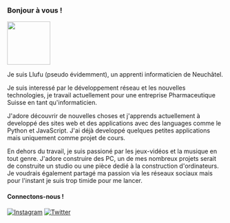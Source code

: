 ### Bonjour à vous ! 
<img src="https://c.tenor.com/bnbewiqLcjUAAAAC/tenor.gif" width="100"/>

Je suis Llufu (pseudo évidemment), un apprenti informaticien de Neuchâtel. 

Je suis interessé par le développement réseau et les nouvelles technologies,
je travail actuellement pour une entreprise Pharmaceutique Suisse en tant qu'informaticien. 

 J'adore découvrir de nouvelles choses et j'apprends actuellement à developpé des sites web et des applications avec des languages comme le Python et JavaScript. J'ai déjà developpé quelques petites applications mais uniquement comme projet de cours. 

 En dehors du travail, je suis passioné par les jeux-vidéos et la musique en tout genre. J'adore construire des PC, un de mes nombreux projets serait de construite un studio ou une pièce dedié à la construction d'ordinateurs. 
 Je voudrais également partagé ma passion via les réseaux sociaux mais pour l'instant je suis trop timide pour me lancer. 

 #### Connectons-nous ! 
[<img alt="Instagram" src="https://img.shields.io/badge/instagram-white?style=for-the-badge&logo=Instagram&logoColor=White"/>](https://instagram.com/ll_vs_the_world/)
[<img alt="Twitter" src="https://img.shields.io/badge/Twitter-blue?style=for-the-badge&logo=Twitter&logoColor=Blue"/>](https://Twitter.com/moowcl/)

